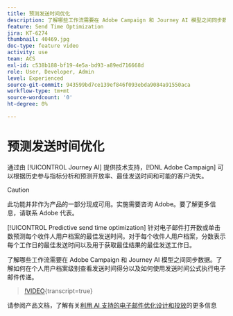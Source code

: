 ```yaml
---
title: 预测发送时间优化
description: 了解哪些工作流需要在 Adobe Campaign 和 Journey AI 模型之间同步数据。了解如何在个人用户档案级别查看发送时间得分以及如何使用发送时间公式执行电子邮件传递。
feature: Send Time Optimization
jira: KT-6274
thumbnail: 40469.jpg
doc-type: feature video
activity: use
team: ACS
exl-id: c538b188-bf19-4e5a-bd93-a89ed716668d
role: User, Developer, Admin
level: Experienced
source-git-commit: 943599bd7ce139ef846f093ebda9084a91550aca
workflow-type: tm+mt
source-wordcount: '0'
ht-degree: 0%

---
```


# 预测发送时间优化

通过由 [!UICONTROL Journey AI] 提供技术支持，[!DNL Adobe Campaign] 可以根据历史参与指标分析和预测开放率、最佳发送时间和可能的客户流失。

>[!CAUTION]
>此功能并非作为产品的一部分现成可用。实施需要咨询 Adobe。要了解更多信息，请联系 Adobe 代表。

[!UICONTROL Predictive send time optimization] 针对电子邮件打开数或单击数预测每个收件人用户档案的最佳发送时间。对于每个收件人用户档案，分数表示每个工作日的最佳发送时间以及用于获取最佳结果的最佳发送工作日。

了解哪些工作流需要在 Adobe Campaign 和 Journey AI 模型之间同步数据。了解如何在个人用户档案级别查看发送时间得分以及如何使用发送时间公式执行电子邮件传递。

>[!VIDEO](https://video.tv.adobe.com/v/40469?learn=on){transcript=true}

请参阅产品文档，了解有关[利用 AI 支持的电子邮件优化设计和投放](https://experienceleague.adobe.com/docs/campaign-standard/using/testing-and-sending/preparing-and-testing-messages/predictive.html?lang=zh-Hans)的更多信息
